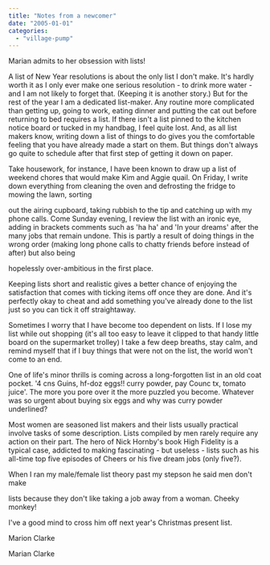 ```yaml
---
title: "Notes from a newcomer"
date: "2005-01-01"
categories: 
  - "village-pump"
---
```


Marian admits to her obsession with lists!

A list of New Year resolutions is about the only list I don't make. It's hardly worth it as I only ever make one serious resolution - to drink more water - and I am not likely to forget that. (Keeping it is another story.) But for the rest of the year I am a dedicated list-maker. Any routine more complicated than getting up, going to work, eating dinner and putting the cat out before returning to bed requires a list. If there isn't a list pinned to the kitchen notice board or tucked in my handbag, I feel quite lost. And, as all list makers know, writing down a list of things to do gives you the comfortable feeling that you have already made a start on them. But things don't always go quite to schedule after that first step of getting it down on paper.

Take housework, for instance, I have been known to draw up a list of weekend chores that would make Kim and Aggie quail. On Friday, I write down everything from cleaning the oven and defrosting the fridge to mowing the lawn, sorting

out the airing cupboard, taking rubbish to the tip and catching up with my phone calls. Come Sunday evening, I review the list with an ironic eye, adding in brackets comments such as 'ha ha' and 'In your dreams' after the many jobs that remain undone. This is partly a result of doing things in the wrong order (making long phone calls to chatty friends before instead of after) but also being

hopelessly over-ambitious in the first place.

Keeping lists short and realistic gives a better chance of enjoying the satisfaction that comes with ticking items off once they are done. And it's perfectly okay to cheat and add something you've already done to the list just so you can tick it off straightaway.

Sometimes I worry that I have become too dependent on lists. If I lose my list while out shopping (it's all too easy to leave it clipped to that handy little board on the supermarket trolley) I take a few deep breaths, stay calm, and remind myself that if I buy things that were not on the list, the world won't come to an end.

One of life's minor thrills is coming across a long-forgotten list in an old coat pocket. '4 cns Guins, hf-doz eggs!! curry powder, pay Counc tx, tomato juice'. The more you pore over it the more puzzled you become. Whatever was so urgent about buying six eggs and why was curry powder underlined?

Most women are seasoned list makers and their lists usually practical involve tasks of some description. Lists compiled by men rarely require any action on their part. The hero of Nick Hornby's book High Fidelity is a typical case, addicted to making fascinating - but useless - lists such as his all-time top five episodes of Cheers or his five dream jobs (only five?).

When I ran my male/female list theory past my stepson he said men don't make

lists because they don't like taking a job away from a woman. Cheeky monkey!

I've a good mind to cross him off next year's Christmas present list.

Marion Clarke

Marian Clarke

